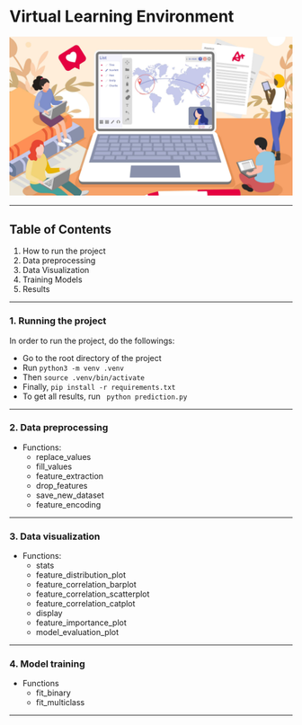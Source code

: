 # Virtual Learning Environment

<img src="./vle.jpg" alt="VLE" title="Virtual Learning Environment">

---

## Table of Contents

1. How to run the project
2. Data preprocessing
3. Data Visualization
4. Training Models
5. Results
---
### 1. Running the project
In order to run the project, do the followings:<br>
- Go to the root directory of the project
- Run ```python3 -m venv .venv```<br>
- Then ```source .venv/bin/activate```<br>
- Finally, ```pip install -r requirements.txt```<br>
- To get all results, run ``` python prediction.py```
---
### 2. Data preprocessing
- Functions:
  - replace_values
  - fill_values
  - feature_extraction
  - drop_features
  - save_new_dataset
  - feature_encoding
---
### 3. Data visualization
- Functions:
  - stats
  - feature_distribution_plot
  - feature_correlation_barplot
  - feature_correlation_scatterplot
  - feature_correlation_catplot
  - display
  - feature_importance_plot
  - model_evaluation_plot
---
### 4. Model training
- Functions
  - fit_binary
  - fit_multiclass
---
